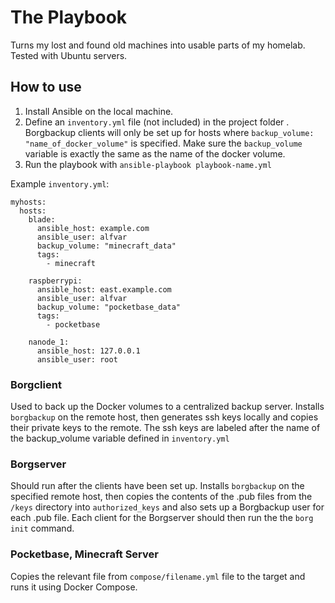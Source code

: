 # The Playbook
Turns my lost and found old machines into usable parts of my homelab. Tested with Ubuntu servers.

## How to use
1. Install Ansible on the local machine.
2. Define an `inventory.yml` file (not included) in the project folder . Borgbackup clients will only be set up for hosts where `backup_volume: "name_of_docker_volume"` is specified. Make sure the `backup_volume` variable is exactly the same as the name of the docker volume.
3. Run the playbook with `ansible-playbook playbook-name.yml`

Example `inventory.yml`:

```
myhosts:
  hosts:
    blade:
      ansible_host: example.com
      ansible_user: alfvar
      backup_volume: "minecraft_data"
      tags:
        - minecraft

    raspberrypi:
      ansible_host: east.example.com
      ansible_user: alfvar
      backup_volume: "pocketbase_data"      
      tags:
        - pocketbase
        
    nanode_1:
      ansible_host: 127.0.0.1
      ansible_user: root
```


### Borgclient
Used to back up the Docker volumes to a centralized backup server. Installs `borgbackup` on the remote host, then generates ssh keys locally and copies their private keys to the remote. The ssh keys are labeled after the name of the backup_volume variable defined in `inventory.yml`

### Borgserver
Should run after the clients have been set up. Installs `borgbackup` on the specified remote host, then copies the contents of the .pub files from the `/keys` directory into `authorized_keys` and also sets up a Borgbackup user for each .pub file. Each client for the Borgserver should then run the the `borg init` command. 

### Pocketbase, Minecraft Server
Copies the relevant file from `compose/filename.yml` file to the target and runs it using Docker Compose.
